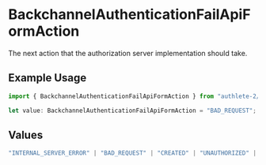 # BackchannelAuthenticationFailApiFormAction

The next action that the authorization server implementation should take.

## Example Usage

```typescript
import { BackchannelAuthenticationFailApiFormAction } from "authlete-2/models/operations";

let value: BackchannelAuthenticationFailApiFormAction = "BAD_REQUEST";
```

## Values

```typescript
"INTERNAL_SERVER_ERROR" | "BAD_REQUEST" | "CREATED" | "UNAUTHORIZED" | "FORBIDDEN" | "JSON" | "JWT" | "OK"
```